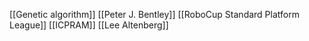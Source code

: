 [[Genetic algorithm]]
[[Peter J. Bentley]]
[[RoboCup Standard Platform League]]
[[ICPRAM]]
[[Lee Altenberg]]
